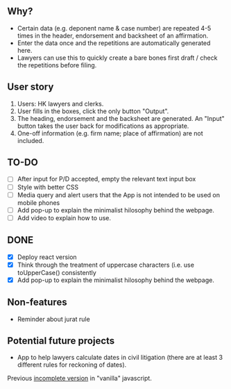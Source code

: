 ## Why?

- Certain data (e.g. deponent name & case number) are repeated 4-5 times in the header, endorsement and backsheet of an affirmation.
- Enter the data once and the repetitions are automatically generated here.
- Lawyers can use this to quickly create a bare bones first draft / check the repetitions before filing.
  
## User story

1. Users: HK lawyers and clerks.
2. User fills in the boxes, click the only button "Output".
3. The heading, endorsement and the backsheet are generated.  An "Input" button  takes the user back for modifications as appropriate.
4. One-off information (e.g. firm name; place of affirmation) are not included.

## TO-DO

- [ ] After input for P/D accepted, empty the relevant text input box
- [ ] Style with better CSS
- [ ] Media query and alert users that the App is not intended to be used on mobile phones
- [ ] Add pop-up to explain the minimalist hilosophy behind the webpage.
- [ ] Add video to explain how to use.
      
## DONE

- [x] Deploy react version
- [x] Think through the treatment of uppercase characters (i.e. use toUpperCase() consistently
- [x] Add pop-up to explain the minimalist hilosophy behind the webpage.

## Non-features
- Reminder about jurat rule
      
## Potential future projects

- App to help lawyers calculate dates in civil litigation (there are at least 3 different rules for reckoning of dates).

Previous [incomplete version](https://github.com/3willows/easyAffirmation) in "vanilla" javascript.
